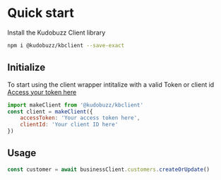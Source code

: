 # Quick start

Install the Kudobuzz Client library

```bash
npm i @kudobuzz/kbclient --save-exact
```

## Initialize

To start using the client wrapper intitalize with a valid Token or client id [Access your token here](https://dashboard.kudobuzz.com/settings)

```javascript
import makeClient from '@kudobuzz/kbclient'
const client = makeClient({
    accessToken: 'Your access token here',
    clientId: 'Your client ID here'
})
```

## Usage

```javascript
const customer = await businessClient.customers.createOrUpdate()
```
